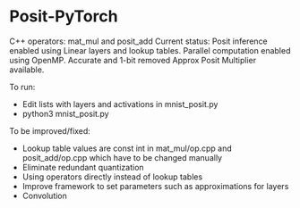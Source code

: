 # Posit-PyTorch
C++ operators: mat_mul and posit_add
Current status: Posit inference enabled using Linear layers and lookup tables. Parallel computation enabled using OpenMP. Accurate and 1-bit removed Approx Posit Multiplier available.

To run:
 - Edit lists with layers and activations in mnist_posit.py
 - python3 mnist_posit.py

To be improved/fixed:
 - Lookup table values are const int in mat_mul/op.cpp and posit_add/op.cpp which have to be changed manually
 - Eliminate redundant quantization
 - Using operators directly instead of lookup tables
 - Improve framework to set parameters such as approximations for layers
 - Convolution 
